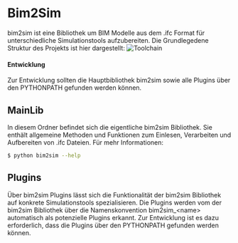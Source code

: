 # Bim2Sim
bim2sim ist eine Bibliothek um BIM Modelle aus dem .ifc Format für unterschiedliche Simulationstools aufzubereiten.
Die Grundlegedene Struktur des Projekts ist hier dargestellt:
![Toolchain](https://git.rwth-aachen.de/david.jansen1/Bim2Sim/raw/master/01_Dokumentation/Toolchain.jpg)

#### Entwicklung
Zur Entwicklung sollten die Hauptbibliothek bim2sim sowie alle Plugins über den PYTHONPATH gefunden werden können.

## MainLib
In diesem Ordner befindet sich die eigentliche bim2sim Bibliothek. Sie enthält allgemeine Methoden und Funktionen zum Einlesen, Verarbeiten und Aufbereiten von .ifc Dateien.
Für mehr Informationen:
```sh
$ python bim2sim --help
```

## Plugins
Über bim2sim Plugins lässt sich die Funktionalität der bim2sim Bibliothek auf konkrete Simulationstools spezialisieren.
Die Plugins werden vom der bim2sim Bibliothek über die Namenskonvention bim2sim_\<name\> automatisch als potenzielle Plugins erkannt. Zur Entwicklung ist es dazu erforderlich, dass die Plugins über den PYTHONPATH gefunden werden können.
